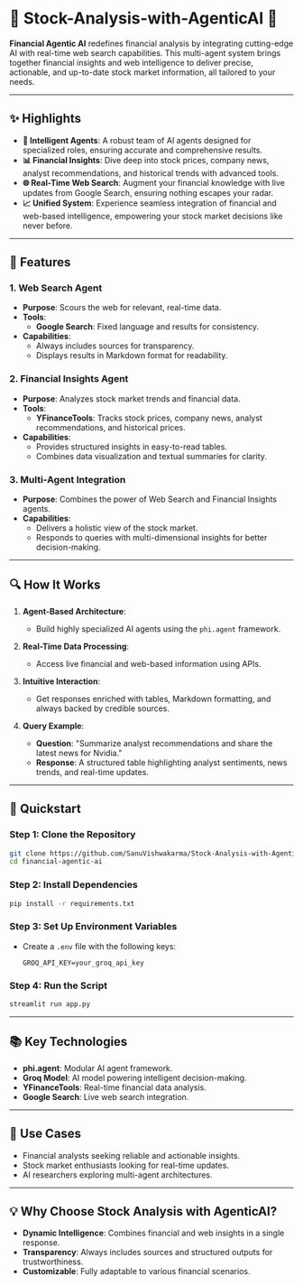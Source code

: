 # **🌟 Stock-Analysis-with-AgenticAI 🌟**  

**Financial Agentic AI** redefines financial analysis by integrating cutting-edge AI with real-time web search capabilities. This multi-agent system brings together financial insights and web intelligence to deliver precise, actionable, and up-to-date stock market information, all tailored to your needs.  

---

## **✨ Highlights**  

- **🤖 Intelligent Agents**: A robust team of AI agents designed for specialized roles, ensuring accurate and comprehensive results.  
- **📊 Financial Insights**: Dive deep into stock prices, company news, analyst recommendations, and historical trends with advanced tools.  
- **🌐 Real-Time Web Search**: Augment your financial knowledge with live updates from Google Search, ensuring nothing escapes your radar.  
- **📈 Unified System**: Experience seamless integration of financial and web-based intelligence, empowering your stock market decisions like never before.  

---

## **🔧 Features**  

### **1. Web Search Agent**  
- **Purpose**: Scours the web for relevant, real-time data.  
- **Tools**:  
  - **Google Search**: Fixed language and results for consistency.  
- **Capabilities**:  
  - Always includes sources for transparency.  
  - Displays results in Markdown format for readability.  

### **2. Financial Insights Agent**  
- **Purpose**: Analyzes stock market trends and financial data.  
- **Tools**:  
  - **YFinanceTools**: Tracks stock prices, company news, analyst recommendations, and historical prices.  
- **Capabilities**:  
  - Provides structured insights in easy-to-read tables.  
  - Combines data visualization and textual summaries for clarity.  

### **3. Multi-Agent Integration**  
- **Purpose**: Combines the power of Web Search and Financial Insights agents.  
- **Capabilities**:  
  - Delivers a holistic view of the stock market.  
  - Responds to queries with multi-dimensional insights for better decision-making.  

---

## **🔍 How It Works**  

1. **Agent-Based Architecture**:  
   - Build highly specialized AI agents using the `phi.agent` framework.  

2. **Real-Time Data Processing**:  
   - Access live financial and web-based information using APIs.  

3. **Intuitive Interaction**:  
   - Get responses enriched with tables, Markdown formatting, and always backed by credible sources.  

4. **Query Example**:  
   - **Question**: "Summarize analyst recommendations and share the latest news for Nvidia."  
   - **Response**: A structured table highlighting analyst sentiments, news trends, and real-time updates.  

---

## **🚀 Quickstart**  

### **Step 1: Clone the Repository**  
```bash
git clone https://github.com/SanuVishwakarma/Stock-Analysis-with-AgenticAI.git
cd financial-agentic-ai
```

### **Step 2: Install Dependencies**  
```bash
pip install -r requirements.txt
```

### **Step 3: Set Up Environment Variables**  
- Create a `.env` file with the following keys:  
  ```env
  GROQ_API_KEY=your_groq_api_key
  ```
  
### **Step 4: Run the Script**  
```bash
streamlit run app.py
```

---

## **📚 Key Technologies**  
- **phi.agent**: Modular AI agent framework.  
- **Groq Model**: AI model powering intelligent decision-making.  
- **YFinanceTools**: Real-time financial data analysis.  
- **Google Search**: Live web search integration.  

---

## **🎯 Use Cases**  
- Financial analysts seeking reliable and actionable insights.  
- Stock market enthusiasts looking for real-time updates.  
- AI researchers exploring multi-agent architectures.  

---

## **💡 Why Choose Stock Analysis with AgenticAI?**  
- **Dynamic Intelligence**: Combines financial and web insights in a single response.  
- **Transparency**: Always includes sources and structured outputs for trustworthiness.  
- **Customizable**: Fully adaptable to various financial scenarios.  
